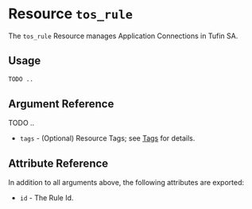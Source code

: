 # Resource `tos_rule`

The `tos_rule` Resource manages Application Connections in Tufin SA.

## Usage

```terraform
TODO ..
```

## Argument Reference

TODO ..

* `tags` - (Optional) Resource Tags; see [Tags](tag.md) for details.

## Attribute Reference

In addition to all arguments above, the following attributes are exported:

* `id` - The Rule Id.
